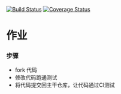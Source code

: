 [![Build Status](https://travis-ci.org/yepbug/homework1.svg?branch=master)](https://travis-ci.org/yepbug/homework1)
[![Coverage Status](https://coveralls.io/repos/github/yepbug/homework1/badge.svg?branch=master)](https://coveralls.io/github/yepbug/homework1?branch=master)
# 作业

### 步骤

* fork 代码
* 修改代码跑通测试
* 将代码提交回主干仓库，让代码通过CI测试